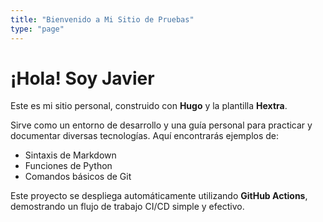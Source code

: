 ```yaml
---
title: "Bienvenido a Mi Sitio de Pruebas"
type: "page"
---
```


# ¡Hola! Soy Javier

Este es mi sitio personal, construido con **Hugo** y la plantilla **Hextra**.

Sirve como un entorno de desarrollo y una guía personal para practicar y documentar diversas tecnologías. Aquí encontrarás ejemplos de:

- Sintaxis de Markdown
- Funciones de Python
- Comandos básicos de Git

Este proyecto se despliega automáticamente utilizando **GitHub Actions**, demostrando un flujo de trabajo CI/CD simple y efectivo.